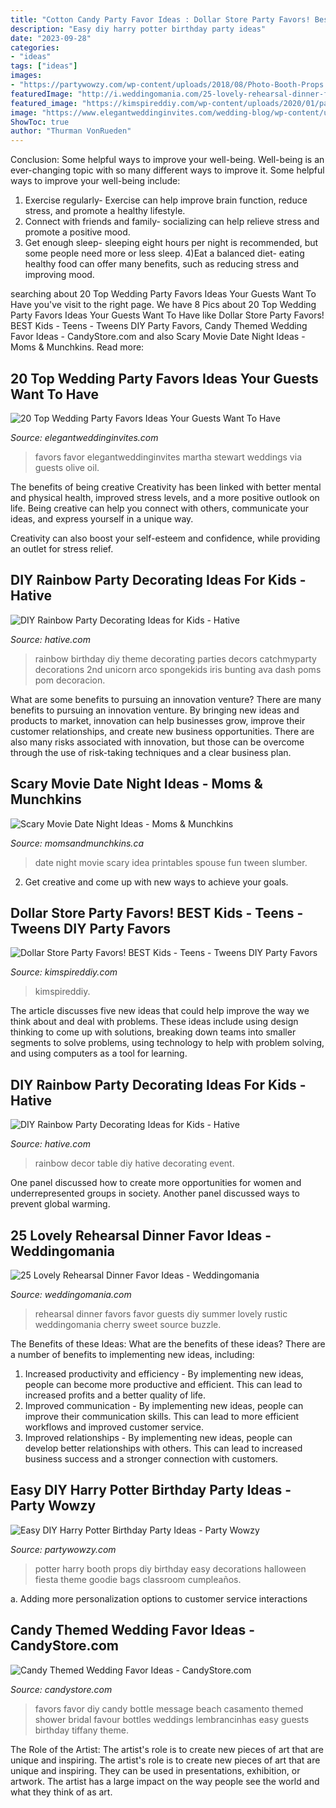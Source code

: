 ```yaml
---
title: "Cotton Candy Party Favor Ideas : Dollar Store Party Favors! Best Kids"
description: "Easy diy harry potter birthday party ideas"
date: "2023-09-28"
categories:
- "ideas"
tags: ["ideas"]
images:
- "https://partywowzy.com/wp-content/uploads/2018/08/Photo-Booth-Props.jpg"
featuredImage: "http://i.weddingomania.com/25-lovely-rehearsal-dinner-favor-ideas-20-500x750.jpg"
featured_image: "https://kimspireddiy.com/wp-content/uploads/2020/01/party-favors-dollar-store-candy_teens_tweens-1-1.jpg"
image: "https://www.elegantweddinginvites.com/wedding-blog/wp-content/uploads/2020/05/olive-oil-wedding-favor-set-of-wedding-favor-olive-oil-favor-monogram-wedding-favor-olive-you-favors.jpg"
ShowToc: true
author: "Thurman VonRueden"
---
```



Conclusion: Some helpful ways to improve your well-being.
Well-being is an ever-changing topic with so many different ways to improve it. Some helpful ways to improve your well-being include: 
1) Exercise regularly- Exercise can help improve brain function, reduce stress, and promote a healthy lifestyle. 
2) Connect with friends and family- socializing can help relieve stress and promote a positive mood. 
3) Get enough sleep- sleeping eight hours per night is recommended, but some people need more or less sleep. 
4)Eat a balanced diet- eating healthy food can offer many benefits, such as reducing stress and improving mood.

	

		
searching about 20 Top Wedding Party Favors Ideas Your Guests Want To Have you've visit to the right page. We have 8 Pics about 20 Top Wedding Party Favors Ideas Your Guests Want To Have like Dollar Store Party Favors! BEST Kids - Teens - Tweens DIY Party Favors, Candy Themed Wedding Favor Ideas - CandyStore.com and also Scary Movie Date Night Ideas - Moms &amp; Munchkins. Read more:
		
    
## 20 Top Wedding Party Favors Ideas Your Guests Want To Have

<img loading=lazy src="https://www.elegantweddinginvites.com/wedding-blog/wp-content/uploads/2020/05/olive-oil-wedding-favor-set-of-wedding-favor-olive-oil-favor-monogram-wedding-favor-olive-you-favors.jpg" onerror="this.onerror=null;this.src='https://tse2.mm.bing.net/th?id=OIP.-72bCPaFV4gxyZDXevc2ggHaLH&amp;pid=15.1';" alt="20 Top Wedding Party Favors Ideas Your Guests Want To Have">

_Source: elegantweddinginvites.com_

>favors favor elegantweddinginvites martha stewart weddings via guests olive oil. 

	

The benefits of being creative
Creativity has been linked with better mental and physical health, improved stress levels, and a more positive outlook on life.
Being creative can help you connect with others, communicate your ideas, and express yourself in a unique way.

Creativity can also boost your self-esteem and confidence, while providing an outlet for stress relief.

    
## DIY Rainbow Party Decorating Ideas For Kids - Hative

<img loading=lazy src="https://hative.com/wp-content/uploads/2014/11/diy-rainbow-party-decorating-ideas/9-rainbow-wall-decors.jpg" onerror="this.onerror=null;this.src='https://tse3.mm.bing.net/th?id=OIP.xzvMCHYn0YUqLiz5Vc2PVAHaLL&amp;pid=15.1';" alt="DIY Rainbow Party Decorating Ideas for Kids - Hative">

_Source: hative.com_

>rainbow birthday diy theme decorating parties decors catchmyparty decorations 2nd unicorn arco spongekids iris bunting ava dash poms pom decoracion. 

	

What are some benefits to pursuing an innovation venture?
There are many benefits to pursuing an innovation venture. By bringing new ideas and products to market, innovation can help businesses grow, improve their customer relationships, and create new business opportunities. There are also many risks associated with innovation, but those can be overcome through the use of risk-taking techniques and a clear business plan.

    
## Scary Movie Date Night Ideas - Moms &amp; Munchkins

<img loading=lazy src="http://www.momsandmunchkins.ca/wp-content/uploads/2015/03/scary-movie-date-night-printables-1.jpg" onerror="this.onerror=null;this.src='https://tse4.mm.bing.net/th?id=OIP.WSwlVzckJU_SNi3GYcgdmgHaKZ&amp;pid=15.1';" alt="Scary Movie Date Night Ideas - Moms &amp; Munchkins">

_Source: momsandmunchkins.ca_

>date night movie scary idea printables spouse fun tween slumber. 

	

2. Get creative and come up with new ways to achieve your goals.

    
## Dollar Store Party Favors! BEST Kids - Teens - Tweens DIY Party Favors

<img loading=lazy src="https://kimspireddiy.com/wp-content/uploads/2020/01/party-favors-dollar-store-candy_teens_tweens-1-1.jpg" onerror="this.onerror=null;this.src='https://tse1.mm.bing.net/th?id=OIP.0NU1yj_AoCz_slXpb9qTzQHaOd&amp;pid=15.1';" alt="Dollar Store Party Favors! BEST Kids - Teens - Tweens DIY Party Favors">

_Source: kimspireddiy.com_

>kimspireddiy. 

	

The article discusses five new ideas that could help improve the way we think about and deal with problems. These ideas include using design thinking to come up with solutions, breaking down teams into smaller segments to solve problems, using technology to help with problem solving, and using computers as a tool for learning.

    
## DIY Rainbow Party Decorating Ideas For Kids - Hative

<img loading=lazy src="https://hative.com/wp-content/uploads/2014/11/diy-rainbow-party-decorating-ideas/5-rainbow-table-decor.jpg" onerror="this.onerror=null;this.src='https://tse1.mm.bing.net/th?id=OIP.nMuxdESfSZj1uaUReL2v-AHaLI&amp;pid=15.1';" alt="DIY Rainbow Party Decorating Ideas for Kids - Hative">

_Source: hative.com_

>rainbow decor table diy hative decorating event. 

	

One panel discussed how to create more opportunities for women and underrepresented groups in society. Another panel discussed ways to prevent global warming.

    
## 25 Lovely Rehearsal Dinner Favor Ideas - Weddingomania

<img loading=lazy src="http://i.weddingomania.com/25-lovely-rehearsal-dinner-favor-ideas-20-500x750.jpg" onerror="this.onerror=null;this.src='https://tse3.mm.bing.net/th?id=OIP.OQsM_-JvXvGN9v7IWT5bPwHaLH&amp;pid=15.1';" alt="25 Lovely Rehearsal Dinner Favor Ideas - Weddingomania">

_Source: weddingomania.com_

>rehearsal dinner favors favor guests diy summer lovely rustic weddingomania cherry sweet source buzzle. 

	

The Benefits of these Ideas: What are the benefits of these ideas?
There are a number of benefits to implementing new ideas, including: 
1. Increased productivity and efficiency - By implementing new ideas, people can become more productive and efficient. This can lead to increased profits and a better quality of life. 
2. Improved communication - By implementing new ideas, people can improve their communication skills. This can lead to more efficient workflows and improved customer service. 
3. Improved relationships - By implementing new ideas, people can develop better relationships with others. This can lead to increased business success and a stronger connection with customers.

    
## Easy DIY Harry Potter Birthday Party Ideas - Party Wowzy

<img loading=lazy src="https://partywowzy.com/wp-content/uploads/2018/08/Photo-Booth-Props.jpg" onerror="this.onerror=null;this.src='https://tse4.mm.bing.net/th?id=OIP.qmAXkvchV5xxNmLz7vjubQHaJ4&amp;pid=15.1';" alt="Easy DIY Harry Potter Birthday Party Ideas - Party Wowzy">

_Source: partywowzy.com_

>potter harry booth props diy birthday easy decorations halloween fiesta theme goodie bags classroom cumpleaños. 

	

a. Adding more personalization options to customer service interactions 

    
## Candy Themed Wedding Favor Ideas - CandyStore.com

<img loading=lazy src="https://www.candystore.com/blog/wp-content/uploads/2015/03/JellyBeansMessage.jpg" onerror="this.onerror=null;this.src='https://tse2.mm.bing.net/th?id=OIP.9v42_gmlZTZPsETKkRcbzwHaLH&amp;pid=15.1';" alt="Candy Themed Wedding Favor Ideas - CandyStore.com">

_Source: candystore.com_

>favors favor diy candy bottle message beach casamento themed shower bridal favour bottles weddings lembrancinhas easy guests birthday tiffany theme. 

	

The Role of the Artist: The artist's role is to create new pieces of art that are unique and inspiring.
The artist's role is to create new pieces of art that are unique and inspiring. They can be used in presentations, exhibition, or artwork. The artist has a large impact on the way people see the world and what they think of as art.


